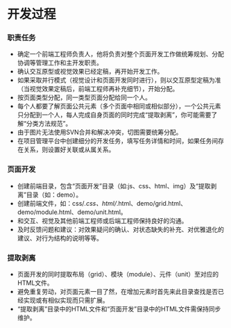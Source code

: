 # 开发过程

### 职责任务
* 确定一个前端工程师负责人，他将负责对整个页面开发工作做统筹规划、分配协调等管理工作和主开发职责。
* 确认交互原型或视觉效果已经定稿，再开始开发工作。
* 如果采取并行模式（视觉设计和页面开发同时进行），则以交互原型定稿为准（当视觉效果定稿后，前端工程师再补充细节），开始分配。
* 按页面类型分配，同一类型页面分配给同一个人。
* 每个人都要了解页面公共元素（多个页面中相同或相似部分），一个公共元素只分配到一个人，每人完成自身页面的同时完成“提取剥离”，你可能需要了解“分类方法规范”。
* 由于图片无法使用SVN合并和解决冲突，切图需要统筹分配。
* 在项目管理平台中创建细分的开发任务，填写任务详情和时间，如果任务间存在关系，则设置好关联或从属关系。
### 页面开发
* 创建前端目录，包含“页面开发”目录（如:js、css、html、img）及“提取剥离”目录（如：demo）。
* 创建前端文件，如：css/*.css、html/*.html、demo/grid.html、demo/module.html、demo/unit.html。
* 和交互、视觉及其他前端工程师或后端工程师保持良好的沟通。
* 及时反馈问题和建议：对效果疑问的确认、对状态缺失的补充、对优雅退化的建议、对行为结构的说明等等。
### 提取剥离
* 页面开发的同时提取布局（grid）、模块（module）、元件（unit）至对应的HTML文件。
* 避免重复劳动，对页面元素一目了然，在增加元素时首先来此目录查找是否已经实现或有相似实现而只需扩展。
* “提取剥离”目录中的HTML文件和“页面开发”目录中的HTML文件需保持同步维护。